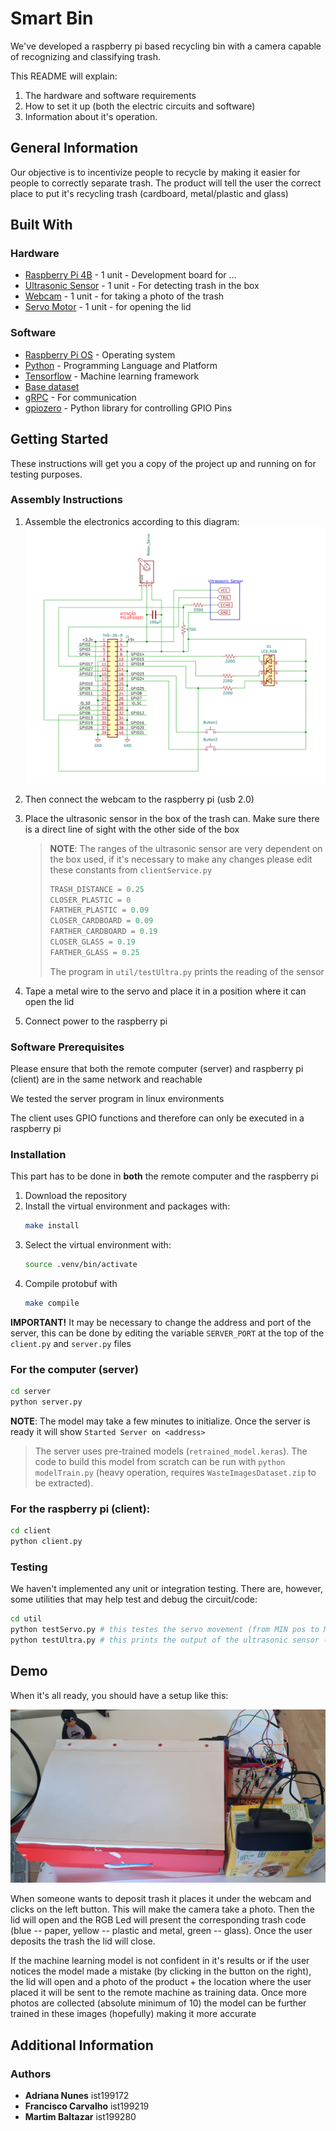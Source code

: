 # Smart Bin

We've developed a raspberry pi based recycling bin with a camera capable of recognizing and classifying trash.

This README will explain:
1. The hardware and software requirements
2. How to set it up (both the electric circuits and software)
3. Information about it's operation.

## General Information

Our objective is to incentivize people to recycle by making it easier for people to correctly separate trash. The product will tell the user the correct place to put it's recycling trash (cardboard, metal/plastic and glass)

## Built With

### Hardware

* [Raspberry Pi 4B](https://www.raspberrypi.com/products/raspberry-pi-4-model-b/) - 1 unit - Development board for ...
* [Ultrasonic Sensor](https://mauser.pt/catalog/product_info.php?products_id=096-6220) - 1 unit - For detecting trash in the box
* [Webcam](https://www.asus.com/pt/accessories/streaming-kits/all-series/asus-webcam-c3/techspec/) - 1 unit - for taking a photo of the trash
* [Servo Motor](https://store.arduino.cc/products/arduino-starter-kit-multi-language#product-tech) - 1 unit - for opening the lid

### Software

* [Raspberry Pi OS](https://www.raspberrypi.com/software/) - Operating system
* [Python](https://www.python.org/) - Programming Language and Platform
* [Tensorflow](https://www.tensorflow.org/) - Machine learning framework
* [Base dataset](https://github.com/VIJAY-GADRE/Waste_Classification_using_ResNet152/tree/main)
* [gRPC](https://grpc.io/) - For communication
* [gpiozero](https://gpiozero.readthedocs.io/en/latest/) - Python library for controlling GPIO Pins


## Getting Started

These instructions will get you a copy of the project up and running on for testing purposes.  

### Assembly Instructions
1. Assemble the electronics according to this diagram:
![](./assets/diagram.png)

2. Then connect the webcam to the raspberry pi (usb 2.0)
3. Place the ultrasonic sensor in the box of the trash can. Make sure there is a direct line of sight with the other side of the box
   > **NOTE**: The ranges of the ultrasonic sensor are very dependent on the box used, if it's necessary to make any changes please edit these constants from `clientService.py`
   > ```py
   > TRASH_DISTANCE = 0.25
   > CLOSER_PLASTIC = 0
   > FARTHER_PLASTIC = 0.09
   > CLOSER_CARDBOARD = 0.09
   > FARTHER_CARDBOARD = 0.19
   > CLOSER_GLASS = 0.19
   > FARTHER_GLASS = 0.25
   > ```
   > The program in `util/testUltra.py` prints the reading of the sensor
4. Tape a metal wire to the servo and place it in a position where it can open the lid
5. Connect power to the raspberry pi

### Software Prerequisites

Please ensure that both the remote computer (server) and raspberry pi (client) are in the same network and reachable

We tested the server program in linux environments

The client uses GPIO functions and therefore can only be executed in a raspberry pi

### Installation

This part has to be done in **both** the remote computer and the raspberry pi

1. Download the repository
2. Install the virtual environment and packages with:
   ```sh
   make install
   ```
3. Select the virtual environment with:
   ```sh
   source .venv/bin/activate
   ```
4. Compile protobuf with
   ```sh
   make compile
   ```

**IMPORTANT!** It may be necessary to change the address and port of the server, this can be done by editing the variable `SERVER_PORT` at the top of the `client.py` and `server.py` files

### For the computer (server)
```sh
cd server
python server.py
```
**NOTE**: The model may take a few minutes to initialize. Once the server is ready it will show `Started Server on <address>`

> The server uses pre-trained models (`retrained_model.keras`). The code to build this model from scratch can be run with `python modelTrain.py` (heavy operation, requires `WasteImagesDataset.zip` to be extracted).

### For the raspberry pi (client):
```sh
cd client
python client.py
```

### Testing

We haven't implemented any unit or integration testing. There are, however, some utilities that may help test and debug the circuit/code:
```sh
cd util
python testServo.py # this testes the servo movement (from MIN pos to MAX)
python testUltra.py # this prints the output of the ultrasonic sensor (1s interval)
```

## Demo
When it's all ready, you should have a setup like this:

![](./assets/box.jpeg)

When someone wants to deposit trash it places it under the webcam and clicks on the left button. This will make the camera take a photo. Then the lid will open and the RGB Led will present the corresponding trash code (blue -- paper, yellow -- plastic and metal, green -- glass). Once the user deposits the trash the lid will close.

If the machine learning model is not confident in it's results or if the user notices the model made a mistake (by clicking in the button on the right), the lid will open and a photo of the product + the location where the user placed it will be sent to the remote machine as training data. Once more photos are collected (absolute minimum of 10) the model can be further trained in these images (hopefully) making it more accurate

## Additional Information

### Authors

* **Adriana Nunes** ist199172
* **Francisco Carvalho** ist199219
* **Martim Baltazar** ist199280